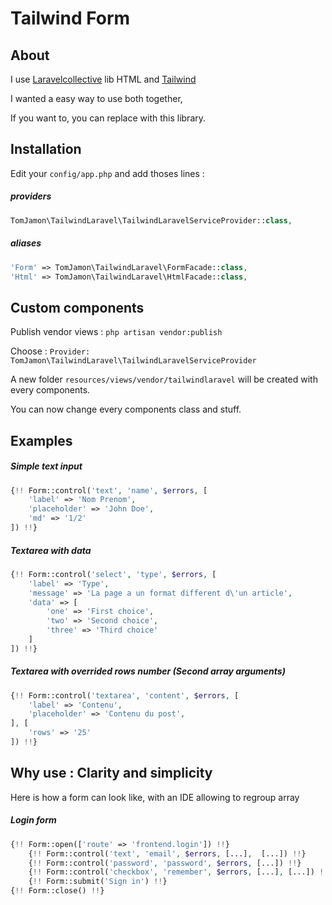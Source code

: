 # Tailwind Form

## About

I use [Laravelcollective](https://laravelcollective.com/ "Laravel Collective's Homepage") lib HTML and [Tailwind](http://tailwindcss.com/ "Tailwind's Homepage")

I wanted a easy way to use both together,

If you want to, you can replace with this library.

## Installation

Edit your ``config/app.php`` and add thoses lines :

##### providers
```php
TomJamon\TailwindLaravel\TailwindLaravelServiceProvider::class,
```

##### aliases
```php
'Form' => TomJamon\TailwindLaravel\FormFacade::class,
'Html' => TomJamon\TailwindLaravel\HtmlFacade::class,
```    
        
## Custom components

Publish vendor views : ``php artisan vendor:publish``

Choose : ``Provider: TomJamon\TailwindLaravel\TailwindLaravelServiceProvider``

A new folder ``resources/views/vendor/tailwindlaravel`` will be created with every components.

You can now change every components class and stuff.

## Examples

##### Simple text input 

```php
{!! Form::control('text', 'name', $errors, [
    'label' => 'Nom Prenom',
    'placeholder' => 'John Doe',
    'md' => '1/2'
]) !!}
```

##### Textarea with data

```php
{!! Form::control('select', 'type', $errors, [
    'label' => 'Type',
    'message' => 'La page a un format different d\'un article',
    'data' => [
        'one' => 'First choice', 
        'two' => 'Second choice', 
        'three' => 'Third choice'
    ]
]) !!}
```

##### Textarea with overrided rows number (Second array arguments)

```php
{!! Form::control('textarea', 'content', $errors, [
    'label' => 'Contenu',
    'placeholder' => 'Contenu du post',
], [
    'rows' => '25'
]) !!}
```

## Why use : Clarity and simplicity

Here is how a form can look like, with an IDE allowing to regroup array

##### Login form

```php
{!! Form::open(['route' => 'frontend.login']) !!}
    {!! Form::control('text', 'email', $errors, [...],  [...]) !!}
    {!! Form::control('password', 'password', $errors, [...]) !!}
    {!! Form::control('checkbox', 'remember', $errors, [...], [...]) !!}
    {!! Form::submit('Sign in') !!}
{!! Form::close() !!}
```
                        
 